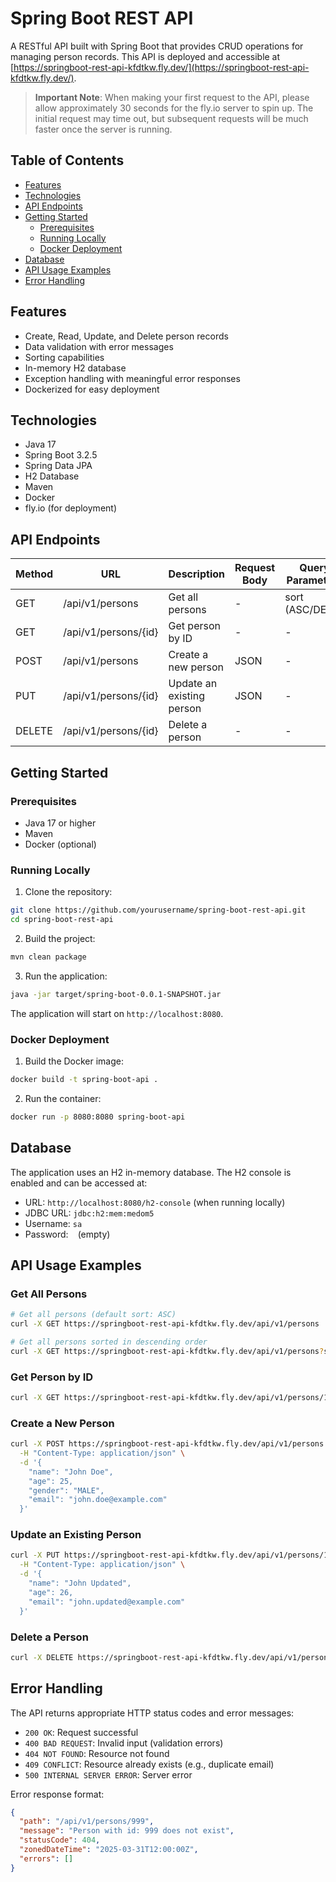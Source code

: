 # Spring Boot REST API

A RESTful API built with Spring Boot that provides CRUD operations for managing person records. This API is deployed and accessible at [https://springboot-rest-api-kfdtkw.fly.dev/](https://springboot-rest-api-kfdtkw.fly.dev/).

> **Important Note**: When making your first request to the API, please allow approximately 30 seconds for the fly.io server to spin up. The initial request may time out, but subsequent requests will be much faster once the server is running.

## Table of Contents

- [Features](#features)
- [Technologies](#technologies)
- [API Endpoints](#api-endpoints)
- [Getting Started](#getting-started)
    - [Prerequisites](#prerequisites)
    - [Running Locally](#running-locally)
    - [Docker Deployment](#docker-deployment)
- [Database](#database)
- [API Usage Examples](#api-usage-examples)
- [Error Handling](#error-handling)

## Features

- Create, Read, Update, and Delete person records
- Data validation with error messages
- Sorting capabilities
- In-memory H2 database
- Exception handling with meaningful error responses
- Dockerized for easy deployment

## Technologies

- Java 17
- Spring Boot 3.2.5
- Spring Data JPA
- H2 Database
- Maven
- Docker
- fly.io (for deployment)

## API Endpoints

| Method | URL                                | Description                   | Request Body | Query Parameters |
|--------|------------------------------------|------------------------------ |--------------|------------------|
| GET    | /api/v1/persons                    | Get all persons               | -            | sort (ASC/DESC)  |
| GET    | /api/v1/persons/{id}               | Get person by ID              | -            | -                |
| POST   | /api/v1/persons                    | Create a new person           | JSON         | -                |
| PUT    | /api/v1/persons/{id}               | Update an existing person     | JSON         | -                |
| DELETE | /api/v1/persons/{id}               | Delete a person               | -            | -                |

## Getting Started

### Prerequisites

- Java 17 or higher
- Maven
- Docker (optional)

### Running Locally

1. Clone the repository:
```bash
git clone https://github.com/yourusername/spring-boot-rest-api.git
cd spring-boot-rest-api
```

2. Build the project:
```bash
mvn clean package
```

3. Run the application:
```bash
java -jar target/spring-boot-0.0.1-SNAPSHOT.jar
```

The application will start on `http://localhost:8080`.

### Docker Deployment

1. Build the Docker image:
```bash
docker build -t spring-boot-api .
```

2. Run the container:
```bash
docker run -p 8080:8080 spring-boot-api
```

## Database

The application uses an H2 in-memory database. The H2 console is enabled and can be accessed at:
- URL: `http://localhost:8080/h2-console` (when running locally)
- JDBC URL: `jdbc:h2:mem:medom5`
- Username: `sa`
- Password: ` ` (empty)

## API Usage Examples

### Get All Persons
```bash
# Get all persons (default sort: ASC)
curl -X GET https://springboot-rest-api-kfdtkw.fly.dev/api/v1/persons

# Get all persons sorted in descending order
curl -X GET https://springboot-rest-api-kfdtkw.fly.dev/api/v1/persons?sort=DESC
```

### Get Person by ID
```bash
curl -X GET https://springboot-rest-api-kfdtkw.fly.dev/api/v1/persons/1
```

### Create a New Person
```bash
curl -X POST https://springboot-rest-api-kfdtkw.fly.dev/api/v1/persons \
  -H "Content-Type: application/json" \
  -d '{
    "name": "John Doe",
    "age": 25,
    "gender": "MALE",
    "email": "john.doe@example.com"
  }'
```

### Update an Existing Person
```bash
curl -X PUT https://springboot-rest-api-kfdtkw.fly.dev/api/v1/persons/1 \
  -H "Content-Type: application/json" \
  -d '{
    "name": "John Updated",
    "age": 26,
    "email": "john.updated@example.com"
  }'
```

### Delete a Person
```bash
curl -X DELETE https://springboot-rest-api-kfdtkw.fly.dev/api/v1/persons/1
```

## Error Handling

The API returns appropriate HTTP status codes and error messages:

- `200 OK`: Request successful
- `400 BAD REQUEST`: Invalid input (validation errors)
- `404 NOT FOUND`: Resource not found
- `409 CONFLICT`: Resource already exists (e.g., duplicate email)
- `500 INTERNAL SERVER ERROR`: Server error

Error response format:
```json
{
  "path": "/api/v1/persons/999",
  "message": "Person with id: 999 does not exist",
  "statusCode": 404,
  "zonedDateTime": "2025-03-31T12:00:00Z",
  "errors": []
}
```

